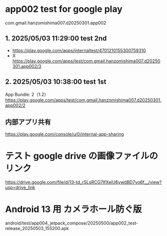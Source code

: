 # app002 test for google play

com.gmail.hanzomishima007.d20250301.app002

## 1. 2025/05/03 11:29:00 test 2nd

* https://play.google.com/apps/internaltest/4701210155300759310
* X https://play.google.com/apps/test/com.gmail.hanzomishima007.d20250301.app002/3

## 2. 2025/05/03 10:38:00 test 1st

App Bundle: 2（1.2）
https://play.google.com/apps/test/com.gmail.hanzomishima007.d20250301.app002/2

## 内部アプリ共有

https://play.google.com/console/u/0/internal-app-sharing

# テスト google drive の画像ファイルのリンク

https://drive.google.com/file/d/13-td_rSLsRCG7IfXeiU6ywdBD7yo6f__/view?usp=drive_link

# Android 13 用 カメラホール防ぐ版

android/test/app004_jetpack_compose/20250500/app002_test-release_20250503_155200.apk
